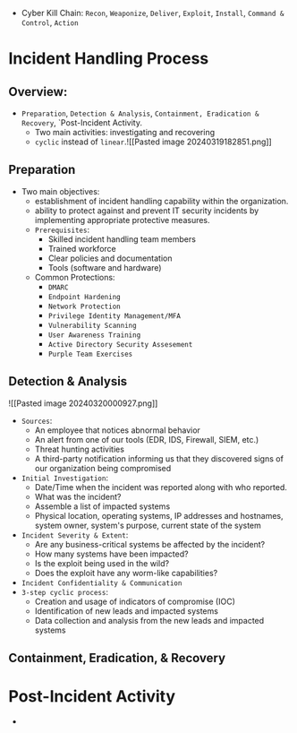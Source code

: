 - Cyber Kill Chain: `Recon`, `Weaponize`, `Deliver`, `Exploit`, `Install`, `Command & Control`, `Action`
# Incident Handling Process 
## Overview: 
- `Preparation`, `Detection & Analysis`, `Containment, Eradication & Recovery`, `Post-Incident Activity.
	- Two main activities: investigating and recovering
	- `cyclic` instead of `linear`.![[Pasted image 20240319182851.png]]
## Preparation
- Two main objectives:
	- establishment of incident handling capability within the organization.
	- ability to protect against and prevent IT security incidents by implementing appropriate protective measures.
	- `Prerequisites`:
		- Skilled incident handling team members
		- Trained workforce
		- Clear policies and documentation
		- Tools (software and hardware)
	- Common Protections:
		- `DMARC`
		- `Endpoint Hardening`
		- `Network Protection` 
		- `Privilege Identity Management/MFA`
		- `Vulnerability Scanning`
		- `User Awareness Training`
		- `Active Directory Security Assesement`
		- `Purple Team Exercises`
## Detection & Analysis
![[Pasted image 20240320000927.png]]
- `Sources`: 
	- An employee that notices abnormal behavior
	- An alert from one of our tools (EDR, IDS, Firewall, SIEM, etc.)
	- Threat hunting activities
	- A third-party notification informing us that they discovered signs of our organization being compromised
- `Initial Investigation`:
	- Date/Time when the incident was reported along with who reported.
	- What was the incident? 
	- Assemble a list of impacted systems
	- Physical location, operating systems, IP addresses and hostnames, system owner, system's purpose, current state of the system
- `Incident Severity & Extent`:
	- Are any business-critical systems be affected by the incident?
	- How many systems have been impacted?
	- Is the exploit being used in the wild?
	- Does the exploit have any worm-like capabilities?
- `Incident Confidentiality & Communication`
- `3-step cyclic process`:
	- Creation and usage of indicators of compromise (IOC)
	- Identification of new leads and impacted systems
	- Data collection and analysis from the new leads and impacted systems
## Containment, Eradication, & Recovery
# Post-Incident Activity
- 